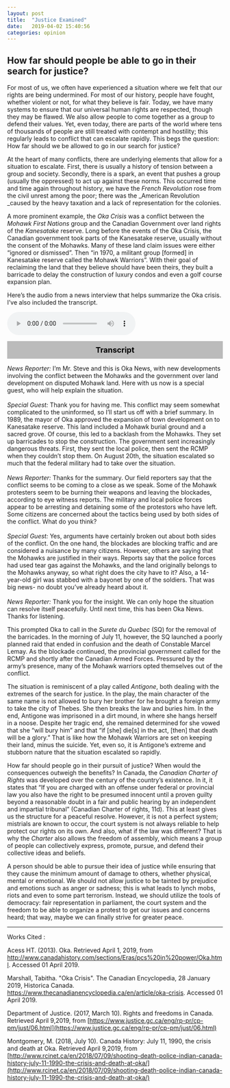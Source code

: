 ```yaml
---
layout: post
title:  "Justice Examined"
date:   2019-04-02 15:40:56
categories: opinion
---
```



## How far should people be able to go in their search for justice?

For most of us, we often have experienced a situation where we felt that our rights are being undermined. For most of our history, people have fought, whether violent or not, for what they believe is fair. Today, we have many systems to ensure that our universal human rights are respected, though they may be flawed. We also allow people to come together as a group to defend their values. Yet, even today, there are parts of the world where tens of thousands of people are still treated with contempt and hostility; this regularly leads to conflict that can escalate rapidly. This begs the question: How far should we be allowed to go in our search for justice? 

At the heart of many conflicts, there are underlying elements that allow for a situation to escalate. First, there is usually a history of tension between a group and society. Secondly, there is a spark, an event that pushes a group (usually the oppressed) to act up against these norms. This occurred time and time again throughout history, we have the _French Revolution_ rose from the civil unrest among the poor; there was the _American Revolution _caused by the heavy taxation and a lack of representation for the colonies. 

 

A more prominent example, the _Oka Crisis_ was a conflict between the _Mohawk First Nations_ group and the Canadian Government over land rights of the _Kanesatake_ reserve. Long before the events of the Oka Crisis, the Canadian government took parts of the Kanesatake reserve, usually without the consent of the Mohawks. Many of these land claim issues were either “ignored or dismissed”. Then “in 1970, a militant group [formed] in Kanesatake reserve called the Mohawk Warriors”. With their goal of reclaiming the land that they believe should have been theirs, they built a barricade to delay the construction of luxury condos and even a golf course expansion plan. 

Here’s the audio from a news interview that helps summarize the Oka crisis. I’ve also included the transcript.

<audio src="../../../../audio/news.mp3" controls></audio>


<p style="text-align: center; background-color: #BBB; padding: 10px; font-size: 14px; color: black;"><b style="font-size: 18px;">Transcript</b><br/>

<i>News Reporter:</i> I’m Mr. Steve and this is Oka News, with new developments involving the conflict between the Mohawks and the government over land development on disputed Mohawk land. Here with us now is a special guest, who will help explain the situation.
<br/>
<br/>
<i>Special Guest:</i> Thank you for having me. This conflict may seem somewhat complicated to the uninformed, so I’ll start us off with a brief summary. In 1989, the mayor of Oka approved the expansion of town development on to Kanesatake reserve. This land included a Mohawk burial ground and a sacred grove. Of course, this led to a backlash from the Mohawks. They set up barricades to stop the construction. The government sent increasingly dangerous threats. First, they sent the local police, then sent the RCMP when they couldn’t stop them. On August 20th, the situation escalated so much that the federal military had to take over the situation.
<br/>
<br/>
<i>News Reporter:</i> Thanks for the summary. Our field reporters say that the conflict seems to be coming to a close as we speak. Some of the Mohawk protesters seem to be burning their weapons and leaving the blockades, according to eye witness reports. The military and local police forces appear to be arresting and detaining some of the protestors who have left. Some citizens are concerned about the tactics being used by both sides of the conflict. What do you think?
<br/>
<br/>
<i>Special Guest:</i> Yes, arguments have certainly broken out about both sides of the conflict. On the one hand, the blockades are blocking traffic and are considered a nuisance by many citizens. However, others are saying that the Mohawks are justified in their ways. Reports say that the police forces had used tear gas against the Mohawks, and the land originally belongs to the Mohawks anyway, so what right does the city have to it? Also, a 14-year-old girl was stabbed with a bayonet by one of the soldiers. That was big news- no doubt you’ve already heard about it. 
<br/>
<br/>
<i>News Reporter:</i> Thank you for the insight. We can only hope the situation can resolve itself peacefully. Until next time, this has been Oka News. Thanks for listening. 
</p>


This prompted Oka to call in the _Surete du Quebec_ (SQ) for the removal of the barricades. In the morning of July 11, however, the SQ launched a poorly planned raid that ended in confusion and the death of Constable Marcel Lemay. As the blockade continued, the provincial government called for the RCMP and shortly after the Canadian Armed Forces. Pressured by the army’s presence, many of the Mohawk warriors opted themselves out of the conflict.

The situation is reminiscent of a play called _Antigone_, both dealing with the extremes of the search for justice. In the play, the main character of the same name is not allowed to bury her brother for he brought a foreign army to take the city of Thebes. She then breaks the law and buries him. In the end, Antigone was imprisoned in a dirt mound, in where she hangs herself in a noose. Despite her tragic end, she remained determined for she vowed that she “will bury him” and that “if [she] die[s] in the act, [then] that death will be a glory.” That is like how the Mohawk Warriors are set on keeping their land, minus the suicide. Yet, even so, it is Antigone’s extreme and stubborn nature that the situation escalated so rapidly.

How far should people go in their pursuit of justice? When would the consequences outweigh the benefits? In Canada, the _Canadian Charter of Rights_ was developed over the century of the country’s existence. In it, it states that “If you are charged with an offense under federal or provincial law you also have the right to be presumed innocent until a proven guilty beyond a reasonable doubt in a fair and public hearing by an independent and impartial tribunal” (Canadian Charter of rights, 11d). This at least gives us the structure for a peaceful resolve. However, it is not a perfect system; mistrials are known to occur, the court system is not always reliable to help protect our rights on its own. And also, what if the law was different? That is why the _Charter_ also allows the freedom of assembly, which means a group of people can collectively express, promote, pursue, and defend their collective ideas and beliefs. 

A person should be able to pursue their idea of justice while ensuring that they cause the minimum amount of damage to others, whether physical, mental or emotional. We should not allow justice to be tainted by prejudice and emotions such as anger or sadness; this is what leads to lynch mobs, riots and even to some part terrorism. Instead, we should utilize the tools of democracy: fair representation in parliament, the court system and the freedom to be able to organize a protest to get our issues and concerns heard; that way, maybe we can finally strive for greater peace.

---


Works Cited :

Acess HT. (2013). Oka. Retrieved April 1, 2019, from http://www.canadahistory.com/sections/Eras/pcs%20in%20power/Oka.html. Accessed 01 April 2019.

Marshall, Tabitha. "Oka Crisis". The Canadian Encyclopedia, 28 January 2019, Historica Canada. https://www.thecanadianencyclopedia.ca/en/article/oka-crisis. Accessed 01 April 2019.

Department of Justice. (2017, March 10). Rights and freedoms in Canada. Retrieved April 9,2019, from [https://www.justice.gc.ca/eng/rp-pr/cp-pm/just/06.html](https://www.justice.gc.ca/eng/rp-pr/cp-pm/just/06.html) 

Montgomery, M. (2018, July 10). Canada History: July 11, 1990, the crisis and death at Oka. Retrieved April 9,2019, from [http://www.rcinet.ca/en/2018/07/09/shooting-death-police-indian-canada-history-july-11-1990-the-crisis-and-death-at-oka/](http://www.rcinet.ca/en/2018/07/09/shooting-death-police-indian-canada-history-july-11-1990-the-crisis-and-death-at-oka/)


